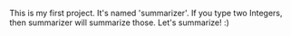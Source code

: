 This is my first project.
It's named 'summarizer'.
If you type two Integers, then summarizer will summarize those.
Let's summarize! :)
